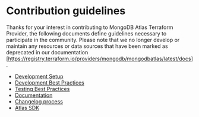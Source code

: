 # Contribution guidelines

Thanks for your interest in contributing to MongoDB Atlas Terraform Provider, the following documents define guidelines necessary to participate in the community. Please note that we no longer develop or maintain any resources or data sources that have been marked as deprecated in our documentation 
[https://registry.terraform.io/providers/mongodb/mongodbatlas/latest/docs]. 

- [Development Setup](development-setup.md)
- [Development Best Practices](development-best-practices.md)
- [Testing Best Practices](testing-best-practices.md)
- [Documentation](documentation.md)
- [Changelog process](changelog-process.md)
- [Atlas SDK](atlas-sdk.md)
